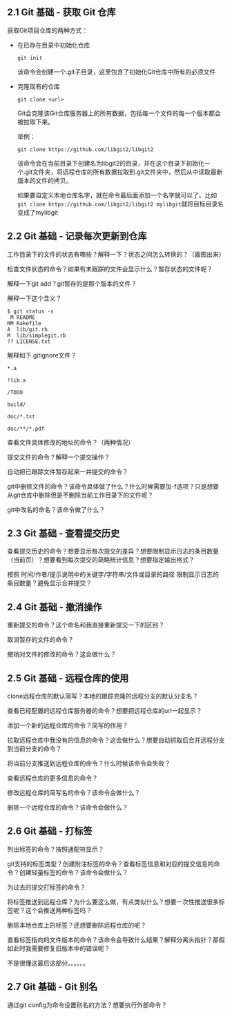 ## 2.1 Git 基础 - 获取 Git 仓库

获取Git项目仓库的两种方式：

- 在已存在目录中初始化仓库

  ```
  git init
  ```

  该命令会创建一个.git子目录，这里包含了初始化Git仓库中所有的必须文件

- 克隆现有的仓库

  ```
  git clone <url>
  ```

  Git会克隆该Git仓库服务器上的所有数据，包括每一个文件的每一个版本都会被拉取下来。

  举例：

  ```
  git clone https://github.com/libgit2/libgit2
  ```

  该命令会在当前目录下创建名为libgit2的目录，并在这个目录下初始化一个.git文件夹，将远程仓库的所有数据拉取到.git文件夹中，然后从中读取最新版本的文件的拷贝。

  如果要自定义本地仓库名字，就在命令最后面添加一个名字就可以了。比如 `git clone https://github.com/libgit2/libgit2 mylibgit`就将目标目录名变成了mylibgit

## 2.2 Git 基础 - 记录每次更新到仓库

工作目录下的文件的状态有哪些？解释一下？状态之间怎么转换的？（画图出来）

检查文件状态的命令？如果有未跟踪的文件会显示什么？暂存状态的文件呢？

解释一下git add？git暂存的是那个版本的文件？

解释一下这个含义？

```
$ git status -s
 M README
MM Rakefile
A  lib/git.rb
M  lib/simplegit.rb
?? LICENSE.txt
```

解释如下.gitignore文件？

```
*.a

!lib.a

/TODO

build/

doc/*.txt

doc/**/*.pdf
```

查看文件具体修改的地址的命令？（两种情况）

提交文件的命令？解释一个提交操作？

自动把已跟踪文件暂存起来一并提交的命令？

git中删除文件的命令？该命令具体做了什么？什么时候需要加-f选项？只是想要从git仓库中删除但是不删除当前工作目录下的文件呢？

git中改名的命名？该命令做了什么？

## 2.3 Git 基础 - 查看提交历史

查看提交历史的命令？想要显示每次提交的差异？想要限制显示日志的条目数量（当前页）？想要看到每次提交的简略统计信息？想要指定输出格式？

按照 时间/作者/提示说明中的关键字/字符串/文件或目录的路径 限制显示日志的条目数量？避免显示合并提交？

## 2.4 Git 基础 - 撤消操作

重新提交的命令？这个命名和我直接重新提交一下的区别？

取消暂存的文件的命令？

撤销对文件的修改的命令？这会做什么？

## 2.5 Git 基础 - 远程仓库的使用

clone远程仓库的默认简写？本地的跟踪克隆的远程分支的默认分支名？

查看已经配置的远程仓库服务器的命令？想要把远程仓库的url一起显示？

添加一个新的远程仓库的命令？简写的作用？

拉取远程仓库中我没有的信息的命令？这会做什么？想要自动抓取后合并远程分支到当前分支的命令？

将当前分支推送到远程仓库的命令？什么时候该命令会失败？

查看远程仓库的更多信息的命令？

修改远程仓库的简写名的命令？该命令会做什么？

删除一个远程仓库的命令？该命令会做什么？

## 2.6 Git 基础 - 打标签

列出标签的命令？按照通配符显示？

git支持的标签类型？创建附注标签的命令？查看标签信息和对应的提交信息的命令？创建轻量标签的命令？该命令会做什么？

为过去的提交打标签的命令？

将标签推送到远程仓库？为什么要这么做，有点类似什么？想要一次性推送很多标签呢？这个会推送两种标签吗？

删除本地仓库上的标签？还想要删除远程仓库的呢？

查看标签指向的文件版本的命令？该命令会导致什么结果？解释分离头指针？那假如此时我需要修复旧版本中的错误呢？

不是很懂这最后这部分。。。。。。

## 2.7 Git 基础 - Git 别名

通过git config为命令设置别名的方法？想要执行外部命令？